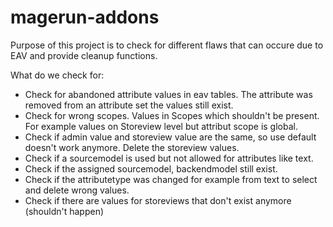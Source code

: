 # magerun-addons

Purpose of this project is to check for different flaws that can occure due to EAV and provide cleanup functions.

What do we check for:
* Check for abandoned attribute values in eav tables. The attribute was removed from an attribute set the values still exist.
* Check for wrong scopes. Values in Scopes which shouldn't be present. For example values on Storeview level but attribut scope is global.
* Check if admin value and storeview value are the same, so use default doesn't work anymore. Delete the storeview values.
* Check if a sourcemodel is used but not allowed for attributes like text.
* Check if the assigned sourcemodel, backendmodel still exist.
* Check if the attributetype was changed for example from text to select and delete wrong values.
* Check if there are values for storeviews that don't exist anymore (shouldn't happen)